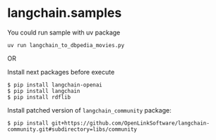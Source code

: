 # langchain.samples
You could run sample with uv package
```
uv run langchain_to_dbpedia_movies.py
```
OR

Install next packages before execute
```
$ pip install langchain-openai
$ pip install langchain
$ pip install rdflib
```

Install patched version of `langchain_community` package:
```
$ pip install git+https://github.com/OpenLinkSoftware/langchain-community.git#subdirectory=libs/community
```
